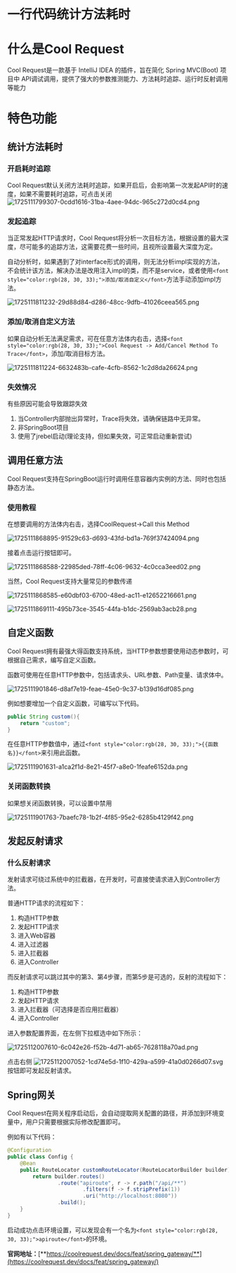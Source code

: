 # 一行代码统计方法耗时

# <font style="color:rgb(28, 30, 33);">什么是Cool Request</font>
<font style="color:rgb(28, 30, 33);">Cool Request是一款基于 IntelliJ IDEA 的插件，旨在简化 Spring MVC(Boot) 项目中 API调试调用，提供了强大的参数推测能力、方法耗时追踪、运行时反射调用等能力</font>

# <font style="color:rgb(28, 30, 33);">特色功能</font>
## 统计方法耗时
### <font style="color:rgb(28, 30, 33);">开启耗时追踪</font>
<font style="color:rgb(28, 30, 33);">Cool Request默认关闭方法耗时追踪，如果开启后，会影响第一次发起API时的速度，如果不需要耗时追踪，可点击关闭</font>  
 ![1725111799307-0cdd1616-31ba-4aee-94dc-965c272d0cd4.png](./img/-nfDWPsJWUUCXAxg/1725111799307-0cdd1616-31ba-4aee-94dc-965c272d0cd4-085578.png)

### <font style="color:rgb(28, 30, 33);">发起追踪</font>
<font style="color:rgb(28, 30, 33);">当正常发起HTTP请求时，Cool Request将分析一次目标方法，根据设置的最大深度，尽可能多的追踪方法，这需要花费一些时间，且视所设置最大深度为定。</font>

<font style="color:rgb(28, 30, 33);">自动分析时，如果遇到了对interface形式的调用，则无法分析impl实现的方法，不会统计该方法，解决办法是改用注入impl的类，而不是service，或者使用</font>`<font style="color:rgb(28, 30, 33);">添加/取消自定义</font>`<font style="color:rgb(28, 30, 33);">方法手动添加impl方法。</font>

![1725111811232-29d88d84-d286-48cc-9dfb-41026ceea565.png](./img/-nfDWPsJWUUCXAxg/1725111811232-29d88d84-d286-48cc-9dfb-41026ceea565-199098.png)

### <font style="color:rgb(28, 30, 33);">添加/取消自定义方法</font>
<font style="color:rgb(28, 30, 33);">如果自动分析无法满足需求，可在任意方法体内右击，选择</font>`<font style="color:rgb(28, 30, 33);">Cool Request -> Add/Cancel Method To Trace</font>`<font style="color:rgb(28, 30, 33);">，添加/取消目标方法。</font>

![1725111811224-6632483b-cafe-4cfb-8562-1c2d8da26624.png](./img/-nfDWPsJWUUCXAxg/1725111811224-6632483b-cafe-4cfb-8562-1c2d8da26624-243632.png)

### <font style="color:rgb(28, 30, 33);">失效情况</font>
<font style="color:rgb(28, 30, 33);">有些原因可能会导致跟踪失效</font>

1. <font style="color:rgb(28, 30, 33);">当Controller内部抛出异常时，Trace将失效，请确保链路中无异常。</font>
2. <font style="color:rgb(28, 30, 33);">非SpringBoot项目</font>
3. <font style="color:rgb(28, 30, 33);">使用了jrebel启动(理论支持，但如果失效，可正常启动重新尝试)</font>

## <font style="color:rgb(28, 30, 33);">调用任意方法</font>
<font style="color:rgb(28, 30, 33);">Cool Request支持在SpringBoot运行时调用任意容器内实例的方法、同时也包括静态方法。</font>

### <font style="color:rgb(28, 30, 33);">使用教程</font>
<font style="color:rgb(28, 30, 33);">在想要调用的方法体内右击，选择CoolRequest->Call this Method</font>

![1725111868895-91529c63-d693-43fd-bd1a-769f37424094.png](./img/-nfDWPsJWUUCXAxg/1725111868895-91529c63-d693-43fd-bd1a-769f37424094-168576.png)

<font style="color:rgb(28, 30, 33);">接着点击运行按钮即可。</font>

![1725111868588-22985ded-78ff-4c06-9632-4c0cca3eed02.png](./img/-nfDWPsJWUUCXAxg/1725111868588-22985ded-78ff-4c06-9632-4c0cca3eed02-789231.png)

<font style="color:rgb(28, 30, 33);">当然，Cool Request支持大量常见的参数传递</font>

![1725111868585-e60dbf03-6700-48ed-ac11-e12652216661.png](./img/-nfDWPsJWUUCXAxg/1725111868585-e60dbf03-6700-48ed-ac11-e12652216661-026365.png)

<font style="color:rgb(28, 30, 33);"> </font>![1725111869111-495b73ce-3545-44fa-b1dc-2569ab3acb28.png](./img/-nfDWPsJWUUCXAxg/1725111869111-495b73ce-3545-44fa-b1dc-2569ab3acb28-413256.png)

## <font style="color:rgb(28, 30, 33);">自定义函数</font>
<font style="color:rgb(28, 30, 33);">Cool Request拥有最强大得函数支持系统，当HTTP参数想要使用动态参数时，可根据自己需求，编写自定义函数。</font>

<font style="color:rgb(28, 30, 33);">函数可使用在任意HTTP参数中，包括请求头、URL参数、Path变量、请求体中。</font>

![1725111901846-d8af7e19-feae-45e0-9c37-b139d16df085.png](./img/-nfDWPsJWUUCXAxg/1725111901846-d8af7e19-feae-45e0-9c37-b139d16df085-359239.png)

<font style="color:rgb(28, 30, 33);">例如想要增加一个自定义函数，可编写以下代码。</font>

```java
public String custom(){
    return "custom";
}
```

<font style="color:rgb(28, 30, 33);">在任意HTTP参数值中，通过</font>`<font style="color:rgb(28, 30, 33);">{{函数名}}</font>`<font style="color:rgb(28, 30, 33);">来引用此函数。</font>

![1725111901631-a1ca2f1d-8e21-45f7-a8e0-1feafe6152da.png](./img/-nfDWPsJWUUCXAxg/1725111901631-a1ca2f1d-8e21-45f7-a8e0-1feafe6152da-896542.png)

### <font style="color:rgb(28, 30, 33);">关闭函数转换</font>
<font style="color:rgb(28, 30, 33);">如果想关闭函数转换，可以设置中禁用</font>

![1725111901763-7baefc78-1b2f-4f85-95e2-6285b4129f42.png](./img/-nfDWPsJWUUCXAxg/1725111901763-7baefc78-1b2f-4f85-95e2-6285b4129f42-409879.png)

## <font style="color:rgb(28, 30, 33);">发起反射请求</font>
### <font style="color:rgb(28, 30, 33);">什么反射请求</font>
<font style="color:rgb(28, 30, 33);">发射请求可绕过系统中的拦截器，在开发时，可直接使请求进入到Controller方法。</font>

<font style="color:rgb(28, 30, 33);">普通HTTP请求的流程如下：</font>

1. <font style="color:rgb(28, 30, 33);">构造HTTP参数</font>
2. <font style="color:rgb(28, 30, 33);">发起HTTP请求</font>
3. <font style="color:rgb(28, 30, 33);">进入Web容器</font>
4. <font style="color:rgb(28, 30, 33);">进入过滤器</font>
5. <font style="color:rgb(28, 30, 33);">进入拦截器</font>
6. <font style="color:rgb(28, 30, 33);">进入Controller</font>

<font style="color:rgb(28, 30, 33);">而反射请求可以跳过其中的第3、第4步骤，而第5步是可选的，反射的流程如下：</font>

1. <font style="color:rgb(28, 30, 33);">构造HTTP参数</font>
2. <font style="color:rgb(28, 30, 33);">发起HTTP请求</font>
3. <font style="color:rgb(28, 30, 33);">进入拦截器（可选择是否应用拦截器）</font>
4. <font style="color:rgb(28, 30, 33);">进入Controller</font>

<font style="color:rgb(28, 30, 33);">进入参数配置界面，在左侧下拉框选中如下所示：</font>

<font style="color:rgb(28, 30, 33);"> </font>![1725112007610-6c042e26-f52b-4d71-ab65-7628118a70ad.png](./img/-nfDWPsJWUUCXAxg/1725112007610-6c042e26-f52b-4d71-ab65-7628118a70ad-105777.png)

<font style="color:rgb(28, 30, 33);">点击右侧 </font>![1725112007052-1cd74e5d-1f10-429a-a599-41a0d0266d07.svg](./img/-nfDWPsJWUUCXAxg/1725112007052-1cd74e5d-1f10-429a-a599-41a0d0266d07-383198.svg)<font style="color:rgb(28, 30, 33);"> 按钮即可发起反射请求。</font>

## <font style="color:rgb(28, 30, 33);">Spring网关</font>
<font style="color:rgb(28, 30, 33);">Cool Request在网关程序启动后，会自动提取网关配置的路径，并添加到环境变量中，用户只需要根据实际修改配置即可。</font>

<font style="color:rgb(28, 30, 33);">例如有以下代码：</font>

```java
@Configuration
public class Config {
    @Bean
    public RouteLocator customRouteLocator(RouteLocatorBuilder builder) {
        return builder.routes()
                .route("apiroute", r -> r.path("/api/**")
                        .filters(f -> f.stripPrefix(1))
                        .uri("http://localhost:8080"))
                .build();
    }
}
```

<font style="color:rgb(28, 30, 33);">启动成功点击环境设置，可以发现会有一个名为</font>`<font style="color:rgb(28, 30, 33);">apiroute</font>`<font style="color:rgb(28, 30, 33);">的环境。</font>

**<font style="color:rgb(28, 30, 33);">官网地址：</font>**[**https://coolrequest.dev/docs/feat/spring_gateway/**](https://coolrequest.dev/docs/feat/spring_gateway/)

